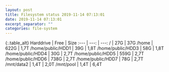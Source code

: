 ```yaml
---
layout: post
title: Filesystem status 2019-11-14 07:13:01
date: 2019-11-14 07:13:01
excerpt_separator: ""
categories: file-system
---
```

{:.table_alt}
Harddrive | Free | Size
:--- | ---: | ---:
/ | 27G | 37G
/home | 622G | 1,7T
/home/public/HDD1 | 39G | 1,8T
/home/public/HDD3 | 58G | 1,8T
/home/public/HDD4 | 30G | 2,7T
/home/public/HDD5 | 559G | 2,7T
/home/public/HDD6 | 738G | 2,7T
/home/public/HDD7 | 78G | 2,7T
/mnt/data2 | 1,4T | 2,0T
/mnt/pool | 1,4T | 6,4T
